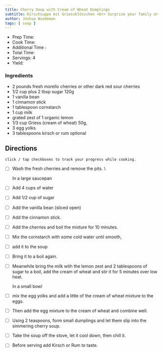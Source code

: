 ```yaml
---
title: Cherry Soup with Cream of Wheat Dumplings
subtitle: Kirschsuppe mit Griessklösschen <br> Surprise your family or guests with this wonderful cold fruit soup which can be served as appetizer or dessert. The scrumptious cream of wheat dumplings add substance to this great summer dish.
author: Joshua Wiedeman
tags: [ soup ]
---
```


- Prep Time:
- Cook Time: 
- Additional Time : 
- Total Time: 
- Servings: 4
- Yield: 


### Ingredients

- 2 pounds fresh morello cherries or other dark red sour cherries
- 1/2 cup plus 2 tbsp sugar 120g
- 1 vanilla bean
- 1 cinnamon stick
- 1 tablespoon cornstarch
- 1 cup milk
- grated zest of 1 organic lemon
- 1/3 cup Griess (cream of wheat) 50g,
- 3 egg yolks
- 3 tablespoons kirsch or rum optional



## Directions
`click / tap checkboxes to track your progress while cooking.`

- [ ] Wash the fresh cherries and remove the pits. \

    In a large saucepan
- [ ] Add 4 cups of water 
- [ ] Add 1/2 cup of sugar
- [ ] Add the vanilla bean (sliced open) 
- [ ] Add the cinnamon stick.
- [ ] Add the cherries and boil the mixture for 10 minutes. 
- [ ] Mix the cornstarch with some cold water until smooth, 
- [ ] add it to the soup 
- [ ] Bring it to a boil again.
- [ ] Meanwhile bring the milk with the lemon zest and 2 tablespoons of sugar to a boil, add the cream of wheat and stir it for 5 minutes over low heat.

    In a small bowl
- [ ] mix the egg yolks and add a little of the cream of wheat mixture to the eggs.
- [ ] Then add the egg mixture to the cream of wheat and combine well.
- [ ] Using 2 teaspoons, form small dumplings and let them slip into the simmering cherry soup. 
- [ ] Take the soup off the stove, let it cool down, then chill it.
- [ ] Before serving add Kirsch or Rum to taste.
